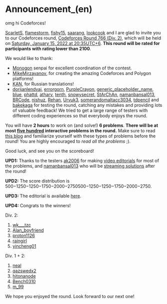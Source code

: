# Announcement_(en)

omg hi Codeforces!

[ScarletS](https://codeforces.com/profile/ScarletS "Мастер ScarletS"), [flamestorm](https://codeforces.com/profile/flamestorm "Эксперт flamestorm"), [fishy15](https://codeforces.com/profile/fishy15 "Мастер fishy15"), [saarang](https://codeforces.com/profile/saarang "Эксперт saarang"), [lookcook](https://codeforces.com/profile/lookcook "Did no work and cried for name to be here") and I are glad to invite you to our Codeforces round, [Codeforces Round 766 (Div. 2)](https://codeforces.com/contest/1627 "Codeforces Round 766 (Div. 2)"), which will be held on [Saturday, January 15, 2022 at 20:35UTC+6](https://codeforces.com/https://www.timeanddate.com/worldclock/fixedtime.html?day=15&month=1&year=2022&hour=17&min=35&sec=0&p1=166). **This round will be rated for participants with rating lower than 2100**.

We would like to thank:

 * [Monogon](https://codeforces.com/profile/Monogon "Гроссмейстер Monogon") senpai for excellent coordination of the contest.
* [MikeMirzayanov](https://codeforces.com/profile/MikeMirzayanov "Штаб, MikeMirzayanov"), for creating the amazing Codeforces and Polygon platforms!
* [KAN](https://codeforces.com/profile/KAN "Легендарный гроссмейстер KAN"), for Russian translations!
* [dorijanlendvaj](https://codeforces.com/profile/dorijanlendvaj "Международный гроссмейстер dorijanlendvaj"), [errorgorn](https://codeforces.com/profile/errorgorn "Международный гроссмейстер errorgorn"), [PurpleCrayon](https://codeforces.com/profile/PurpleCrayon "Гроссмейстер PurpleCrayon"), [generic_placeholder_name](https://codeforces.com/profile/generic_placeholder_name "Международный мастер generic_placeholder_name"), [blue](https://codeforces.com/profile/blue "Мастер blue"), [phattd](https://codeforces.com/profile/phattd "Мастер phattd"), [atharv](https://codeforces.com/profile/atharv "Мастер atharv"), [tenth](https://codeforces.com/profile/tenth "Кандидат в мастера tenth"), [snowysecret](https://codeforces.com/profile/snowysecret "Эксперт snowysecret"), [StArChAn](https://codeforces.com/profile/StArChAn "Эксперт StArChAn"), [namanbansal013](https://codeforces.com/profile/namanbansal013 "Эксперт namanbansal013"), [BRCode](https://codeforces.com/profile/BRCode "Эксперт BRCode"), [nishuz](https://codeforces.com/profile/nishuz "Эксперт nishuz"), [Rehan](https://codeforces.com/profile/Rehan "Специалист Rehan"), [Urvuk3](https://codeforces.com/profile/Urvuk3 "Специалист Urvuk3"), [somerandomaltacc3034](https://codeforces.com/profile/somerandomaltacc3034 "Ученик somerandomaltacc3034"), [tdpencil](https://codeforces.com/profile/tdpencil "Ученик tdpencil") and [bakekaga](https://codeforces.com/profile/bakekaga "Новичок bakekaga") for testing the round, catching any mistakes and providing lots of valuable feedback! We tried to get a large range of testers with different coding experiences so that everybody enjoys the round.

You will have **2 hours** to work on (and solve!) **6 problems**. **There will be at most [five hundred](https://codeforces.com/blog/entry/94468?#comment-836192) interactive problems in the round.** Make sure to read [this blog](https://codeforces.com/blog/entry/45307) and familiarize yourself with these types of problems before the round! You are highly encouraged to *read all the problems* ;).

Good luck, and see you on the scoreboard!

**UPD1:** Thanks to the testers [ak2006](https://codeforces.com/profile/ak2006 "Специалист ak2006") for making [video editorials](https://codeforces.com/https://www.youtube.com/channel/UCnZ5rC2_JY0EuYMGMiAbISg) for most of the problems, and [namanbansal013](https://codeforces.com/profile/namanbansal013 "Эксперт namanbansal013") who will be [streaming solutions](https://codeforces.com/https://www.youtube.com/c/NamanBansal/featured) after the round!

**UPD2:** The score distribution is 500−1250−1250−1750−2000−2750500−1250−1250−1750−2000−2750.

**UPD3:** The editorial is available [here](Tutorial_(en).md).

**UPD4:** Congrats to the winners!

Div. 2:

 1. [wk___tzc](https://codeforces.com/profile/wk___tzc "Эксперт wk___tzc")
2. [Alan_boyfriend](https://codeforces.com/profile/Alan_boyfriend "Специалист Alan_boyfriend")
3. [proton1126](https://codeforces.com/profile/proton1126 "Кандидат в мастера proton1126")
4. [raingirl](https://codeforces.com/profile/raingirl "Специалист raingirl")
5. [yincheng01](https://codeforces.com/profile/yincheng01 "Кандидат в мастера yincheng01")

Div. 1 + 2:

 1. [neal](https://codeforces.com/profile/neal "Легендарный гроссмейстер neal")
2. [qazswedx2](https://codeforces.com/profile/qazswedx2 "Легендарный гроссмейстер qazswedx2")
3. [hitonanode](https://codeforces.com/profile/hitonanode "Международный гроссмейстер hitonanode")
4. [Bench0310](https://codeforces.com/profile/Bench0310 "Международный гроссмейстер Bench0310")
5. [m_99](https://codeforces.com/profile/m_99 "Гроссмейстер m_99")

We hope you enjoyed the round. Look forward to our next one!

